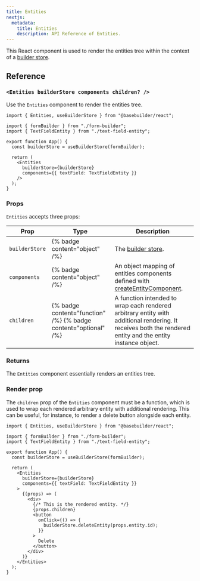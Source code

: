 ```yaml
---
title: Entities
nextjs:
  metadata:
    title: Entities
    description: API Reference of Entities.
---
```


This React component is used to render the entities tree within the context of a [builder store](/docs/api/create-builder-store).

## Reference

### `<Entities builderStore components children? />`

Use the `Entities` component to render the entities tree.

```tsx
import { Entities, useBuilderStore } from "@basebuilder/react";

import { formBuilder } from "./form-builder";
import { TextFieldEntity } from "./text-field-entity";

export function App() {
  const builderStore = useBuilderStore(formBuilder);

  return (
    <Entities
      builderStore={builderStore}
      components={{ textField: TextFieldEntity }}
    />
  );
}
```

### Props

`Entities` accepts three props:

| Prop           | Type                                                            | Description                                                                                                                                                |
| -------------- | --------------------------------------------------------------- | ---------------------------------------------------------------------------------------------------------------------------------------------------------- |
| `builderStore` | {% badge content="object" /%}                                   | The [builder store](/docs/api/create-builder-store).                                                                                                       |
| `components`   | {% badge content="object" /%}                                   | An object mapping of entities components defined with [createEntityComponent](/docs/api/react/create-entity-component).                                    |
| `children`     | {% badge content="function" /%} {% badge content="optional" /%} | A function intended to wrap each rendered arbitrary entity with additional rendering. It receives both the rendered entity and the entity instance object. |

### Returns

The `Entities` component essentially renders an entities tree.

### Render prop

The `children` prop of the `Entities` component must be a function, which is used to wrap each rendered arbitrary entity with additional rendering. This can be useful, for instance, to render a delete button alongside each entity.

```tsx
import { Entities, useBuilderStore } from "@basebuilder/react";

import { formBuilder } from "./form-builder";
import { TextFieldEntity } from "./text-field-entity";

export function App() {
  const builderStore = useBuilderStore(formBuilder);

  return (
    <Entities
      builderStore={builderStore}
      components={{ textField: TextFieldEntity }}
    >
      {(props) => (
        <div>
          {/* This is the rendered entity. */}
          {props.children}
          <button
            onClick={() => {
              builderStore.deleteEntity(props.entity.id);
            }}
          >
            Delete
          </button>
        </div>
      )}
    </Entities>
  );
}
```
